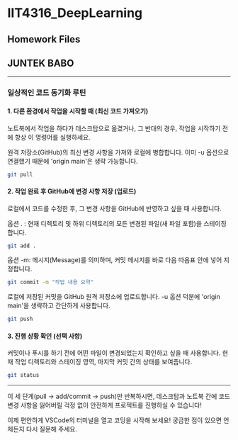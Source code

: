 # IIT4316_DeepLearning
## Homework Files
## JUNTEK BABO

---

### 일상적인 코드 동기화 루틴
#### 1. 다른 환경에서 작업을 시작할 때 (최신 코드 가져오기)

노트북에서 작업을 하다가 데스크탑으로 옮겼거나, 그 반대의 경우, 작업을 시작하기 전에 항상 이 명령어를 실행하세요.

원격 저장소(GitHub)의 최신 변경 사항을 가져와 로컬에 병합합니다.
이미 -u 옵션으로 연결했기 때문에 'origin main'은 생략 가능합니다.
```bash
git pull
```

#### 2. 작업 완료 후 GitHub에 변경 사항 저장 (업로드)

로컬에서 코드를 수정한 후, 그 변경 사항을 GitHub에 반영하고 싶을 때 사용합니다.

옵션 . : 현재 디렉토리 및 하위 디렉토리의 모든 변경된 파일(새 파일 포함)을 스테이징합니다.
```bash
git add .
```

옵션 -m: 메시지(Message)를 의미하며, 커밋 메시지를 바로 다음 따옴표 안에 넣어 지정합니다.
```bash
git commit -m "작업 내용 요약"
```

로컬에 저장된 커밋을 GitHub 원격 저장소에 업로드합니다.
-u 옵션 덕분에 'origin main'을 생략하고 간단하게 사용합니다.
```bash
git push
```

#### 3. 진행 상황 확인 (선택 사항)

커밋이나 푸시를 하기 전에 어떤 파일이 변경되었는지 확인하고 싶을 때 사용합니다.
현재 작업 디렉토리와 스테이징 영역, 마지막 커밋 간의 상태를 보여줍니다.
```bash
git status
```

---

이 세 단계(pull → add/commit → push)만 반복하시면, 데스크탑과 노트북 간에 코드 변경 사항을 잃어버릴 걱정 없이 안전하게 프로젝트를 진행하실 수 있습니다!

이제 편안하게 VSCode의 터미널을 열고 코딩을 시작해 보세요! 궁금한 점이 있으면 언제든지 다시 질문해 주세요.
